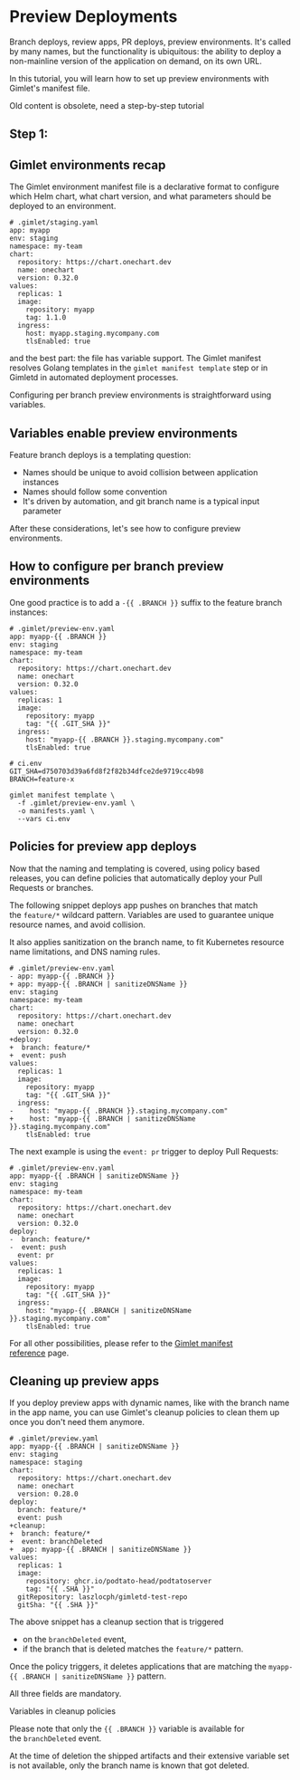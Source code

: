 # Preview Deployments
Branch deploys, review apps, PR deploys, preview environments. It's called by many names, but the functionality is ubiquitous: the ability to deploy a non-mainline version of the application on demand, on its own URL.

In this tutorial, you will learn how to set up preview environments with Gimlet's manifest file.

Old content is obsolete, need a step-by-step tutorial
## Step 1: 

## Gimlet environments recap

The Gimlet environment manifest file is a declarative format to configure which Helm chart, what chart version, and what parameters should be deployed to an environment.

```
# .gimlet/staging.yaml
app: myapp
env: staging
namespace: my-team
chart:
  repository: https://chart.onechart.dev
  name: onechart
  version: 0.32.0
values:
  replicas: 1
  image:
    repository: myapp
    tag: 1.1.0
  ingress:
    host: myapp.staging.mycompany.com
    tlsEnabled: true
```

and the best part: the file has variable support. The Gimlet manifest resolves Golang templates in the `gimlet manifest template` step or in Gimletd in automated deployment processes.

Configuring per branch preview environments is straightforward using variables.

## Variables enable preview environments

Feature branch deploys is a templating question:

- Names should be unique to avoid collision between application instances
- Names should follow some convention
- It's driven by automation, and git branch name is a typical input parameter

After these considerations, let's see how to configure preview environments.

## How to configure per branch preview environments

One good practice is to add a `-{{ .BRANCH }}` suffix to the feature branch instances:

```
# .gimlet/preview-env.yaml
app: myapp-{{ .BRANCH }}
env: staging
namespace: my-team
chart:
  repository: https://chart.onechart.dev
  name: onechart
  version: 0.32.0
values:
  replicas: 1
  image:
    repository: myapp
    tag: "{{ .GIT_SHA }}"
  ingress:
    host: "myapp-{{ .BRANCH }}.staging.mycompany.com"
    tlsEnabled: true

# ci.env
GIT_SHA=d750703d39a6fd8f2f82b34dfce2de9719cc4b98
BRANCH=feature-x

gimlet manifest template \
  -f .gimlet/preview-env.yaml \
  -o manifests.yaml \
  --vars ci.env
```

## Policies for preview app deploys

Now that the naming and templating is covered, using policy based releases, you can define policies that automatically deploy your Pull Requests or branches.

The following snippet deploys app pushes on branches that match the `feature/*` wildcard pattern. Variables are used to guarantee unique resource names, and avoid collision.

It also applies sanitization on the branch name, to fit Kubernetes resource name limitations, and DNS naming rules.

```
# .gimlet/preview-env.yaml
- app: myapp-{{ .BRANCH }}
+ app: myapp-{{ .BRANCH | sanitizeDNSName }}
env: staging
namespace: my-team
chart:
  repository: https://chart.onechart.dev
  name: onechart
  version: 0.32.0
+deploy:
+  branch: feature/*
+  event: push
values:
  replicas: 1
  image:
    repository: myapp
    tag: "{{ .GIT_SHA }}"
  ingress:
-    host: "myapp-{{ .BRANCH }}.staging.mycompany.com"
+    host: "myapp-{{ .BRANCH | sanitizeDNSName }}.staging.mycompany.com"
    tlsEnabled: true

```

The next example is using the `event: pr` trigger to deploy Pull Requests:

```
# .gimlet/preview-env.yaml
app: myapp-{{ .BRANCH | sanitizeDNSName }}
env: staging
namespace: my-team
chart:
  repository: https://chart.onechart.dev
  name: onechart
  version: 0.32.0
deploy:
-  branch: feature/*
-  event: push
  event: pr
values:
  replicas: 1
  image:
    repository: myapp
    tag: "{{ .GIT_SHA }}"
  ingress:
    host: "myapp-{{ .BRANCH | sanitizeDNSName }}.staging.mycompany.com"
    tlsEnabled: true

```

For all other possibilities, please refer to the [Gimlet manifest reference](https://gimlet.io/docs/gimlet-manifest-reference#policy-based-releases) page.

## Cleaning up preview apps

If you deploy preview apps with dynamic names, like with the branch name in the app name, you can use Gimlet's cleanup policies to clean them up once you don't need them anymore.

```
# .gimlet/preview.yaml
app: myapp-{{ .BRANCH | sanitizeDNSName }}
env: staging
namespace: staging
chart:
  repository: https://chart.onechart.dev
  name: onechart
  version: 0.28.0
deploy:
  branch: feature/*
  event: push
+cleanup:
+  branch: feature/*
+  event: branchDeleted
+  app: myapp-{{ .BRANCH | sanitizeDNSName }}
values:
  replicas: 1
  image:
    repository: ghcr.io/podtato-head/podtatoserver
    tag: "{{ .SHA }}"
  gitRepository: laszlocph/gimletd-test-repo
  gitSha: "{{ .SHA }}"

```

The above snippet has a cleanup section that is triggered

- on the `branchDeleted` event,
- if the branch that is deleted matches the `feature/*` pattern.

Once the policy triggers, it deletes applications that are matching the `myapp-{{ .BRANCH | sanitizeDNSName }}` pattern.

All three fields are mandatory.

Variables in cleanup policies

Please note that only the `{{ .BRANCH }}` variable is available for the `branchDeleted` event.

At the time of deletion the shipped artifacts and their extensive variable set is not available, only the branch name is known that got deleted.
